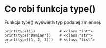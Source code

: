 # Co robi funkcja type()  
Funkcja type() wyświetla typ podanej zmiennej.  

```
print(type(1))           # <class "int">
print(type("Damian"))    # <class "str"> 
print(type([1, 2, 3]))   # <class "list">
``

